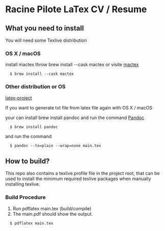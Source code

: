 # Racine Pilote LaTex CV / Resume

## What you need to install
You will need some Texlive distribution

### OS X / macOS 
install mactex throw brew install --cask mactex or visite [mactex](https://www.tug.org/mactex/)
```shell
  $ brew install --cask mactex 
```

### Other distribution or OS
[latex-project](https://www.latex-project.org/get/#tex-distributions)

If you want to generate txt file from latex file again with OS X / macOS 

your can install brew install pandoc and run the command [Pandoc](https://pandoc.org)

```shell
  $ brew install pandoc 
```
and run the command
```shell
  $ pandoc --to=plain --wrap=none main.tex
```


## How to build?

This repo also contains a texlive.profile file in the project root, that can be used to install the minimum required texlive packages when manually installing texlive.

### Build Procedure

   1. Run pdflatex main.tex (build/compile)
   2. The main.pdf should show the output.

```shell
  $ pdflatex main.tex
```
